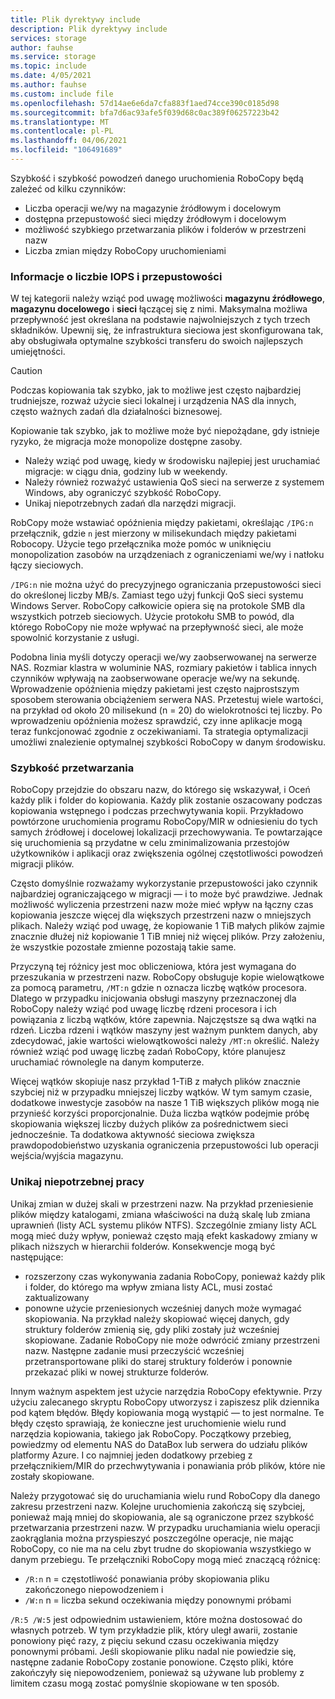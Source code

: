```yaml
---
title: Plik dyrektywy include
description: Plik dyrektywy include
services: storage
author: fauhse
ms.service: storage
ms.topic: include
ms.date: 4/05/2021
ms.author: fauhse
ms.custom: include file
ms.openlocfilehash: 57d14ae6e6da7cfa883f1aed74cce390c0185d98
ms.sourcegitcommit: bfa7d6ac93afe5f039d68c0ac389f06257223b42
ms.translationtype: MT
ms.contentlocale: pl-PL
ms.lasthandoff: 04/06/2021
ms.locfileid: "106491689"
---
```

Szybkość i szybkość powodzeń danego uruchomienia RoboCopy będą zależeć od kilku czynników:

* Liczba operacji we/wy na magazynie źródłowym i docelowym
* dostępna przepustowość sieci między źródłowym i docelowym
* możliwość szybkiego przetwarzania plików i folderów w przestrzeni nazw
* Liczba zmian między RoboCopy uruchomieniami


### <a name="iops-and-bandwidth-considerations"></a>Informacje o liczbie IOPS i przepustowości

W tej kategorii należy wziąć pod uwagę możliwości **magazynu źródłowego**, **magazynu docelowego** i **sieci** łączącej się z nimi. Maksymalna możliwa przepływność jest określana na podstawie najwolniejszych z tych trzech składników. Upewnij się, że infrastruktura sieciowa jest skonfigurowana tak, aby obsługiwała optymalne szybkości transferu do swoich najlepszych umiejętności.

> [!CAUTION]
> Podczas kopiowania tak szybko, jak to możliwe jest często najbardziej trudniejsze, rozważ użycie sieci lokalnej i urządzenia NAS dla innych, często ważnych zadań dla działalności biznesowej.

Kopiowanie tak szybko, jak to możliwe może być niepożądane, gdy istnieje ryzyko, że migracja może monopolize dostępne zasoby.

* Należy wziąć pod uwagę, kiedy w środowisku najlepiej jest uruchamiać migracje: w ciągu dnia, godziny lub w weekendy.
* Należy również rozważyć ustawienia QoS sieci na serwerze z systemem Windows, aby ograniczyć szybkość RoboCopy.
* Unikaj niepotrzebnych zadań dla narzędzi migracji.

RobCopy może wstawiać opóźnienia między pakietami, określając `/IPG:n` przełącznik, gdzie `n` jest mierzony w milisekundach między pakietami Robocopy. Użycie tego przełącznika może pomóc w uniknięciu monopolization zasobów na urządzeniach z ograniczeniami we/wy i natłoku łączy sieciowych.

`/IPG:n` nie można użyć do precyzyjnego ograniczania przepustowości sieci do określonej liczby MB/s. Zamiast tego użyj funkcji QoS sieci systemu Windows Server. RoboCopy całkowicie opiera się na protokole SMB dla wszystkich potrzeb sieciowych. Użycie protokołu SMB to powód, dla którego RoboCopy nie może wpływać na przepływność sieci, ale może spowolnić korzystanie z usługi. 

Podobna linia myśli dotyczy operacji we/wy zaobserwowanej na serwerze NAS. Rozmiar klastra w woluminie NAS, rozmiary pakietów i tablica innych czynników wpływają na zaobserwowane operacje we/wy na sekundę. Wprowadzenie opóźnienia między pakietami jest często najprostszym sposobem sterowania obciążeniem serwera NAS. Przetestuj wiele wartości, na przykład od około 20 milisekund (n = 20) do wielokrotności tej liczby. Po wprowadzeniu opóźnienia możesz sprawdzić, czy inne aplikacje mogą teraz funkcjonować zgodnie z oczekiwaniami. Ta strategia optymalizacji umożliwi znalezienie optymalnej szybkości RoboCopy w danym środowisku.

### <a name="processing-speed"></a>Szybkość przetwarzania

RoboCopy przejdzie do obszaru nazw, do którego się wskazywał, i Oceń każdy plik i folder do kopiowania. Każdy plik zostanie oszacowany podczas kopiowania wstępnego i podczas przechwytywania kopii. Przykładowo powtórzone uruchomienia programu RoboCopy/MIR w odniesieniu do tych samych źródłowej i docelowej lokalizacji przechowywania. Te powtarzające się uruchomienia są przydatne w celu zminimalizowania przestojów użytkowników i aplikacji oraz zwiększenia ogólnej częstotliwości powodzeń migracji plików.

Często domyślnie rozważamy wykorzystanie przepustowości jako czynnik najbardziej ograniczającego w migracji — i to może być prawdziwe. Jednak możliwość wyliczenia przestrzeni nazw może mieć wpływ na łączny czas kopiowania jeszcze więcej dla większych przestrzeni nazw o mniejszych plikach. Należy wziąć pod uwagę, że kopiowanie 1 TiB małych plików zajmie znacznie dłużej niż kopiowanie 1 TiB mniej niż więcej plików. Przy założeniu, że wszystkie pozostałe zmienne pozostają takie same.

Przyczyną tej różnicy jest moc obliczeniowa, która jest wymagana do przeszukania w przestrzeni nazw. RoboCopy obsługuje kopie wielowątkowe za pomocą parametru, `/MT:n` gdzie n oznacza liczbę wątków procesora. Dlatego w przypadku inicjowania obsługi maszyny przeznaczonej dla RoboCopy należy wziąć pod uwagę liczbę rdzeni procesora i ich powiązania z liczbą wątków, które zapewnia. Najczęstsze są dwa wątki na rdzeń. Liczba rdzeni i wątków maszyny jest ważnym punktem danych, aby zdecydować, jakie wartości wielowątkowości należy `/MT:n` określić. Należy również wziąć pod uwagę liczbę zadań RoboCopy, które planujesz uruchamiać równolegle na danym komputerze.

Więcej wątków skopiuje nasz przykład 1-TiB z małych plików znacznie szybciej niż w przypadku mniejszej liczby wątków. W tym samym czasie, dodatkowe inwestycje zasobów na nasze 1 TiB większych plików mogą nie przynieść korzyści proporcjonalnie. Duża liczba wątków podejmie próbę skopiowania większej liczby dużych plików za pośrednictwem sieci jednocześnie. Ta dodatkowa aktywność sieciowa zwiększa prawdopodobieństwo uzyskania ograniczenia przepustowości lub operacji wejścia/wyjścia magazynu.

### <a name="avoid-unnecessary-work"></a>Unikaj niepotrzebnej pracy

Unikaj zmian w dużej skali w przestrzeni nazw. Na przykład przeniesienie plików między katalogami, zmiana właściwości na dużą skalę lub zmiana uprawnień (listy ACL systemu plików NTFS). Szczególnie zmiany listy ACL mogą mieć duży wpływ, ponieważ często mają efekt kaskadowy zmiany w plikach niższych w hierarchii folderów. Konsekwencje mogą być następujące:

* rozszerzony czas wykonywania zadania RoboCopy, ponieważ każdy plik i folder, do którego ma wpływ zmiana listy ACL, musi zostać zaktualizowany
* ponowne użycie przeniesionych wcześniej danych może wymagać skopiowania. Na przykład należy skopiować więcej danych, gdy struktury folderów zmienią się, gdy pliki zostały już wcześniej skopiowane. Zadanie RoboCopy nie może odwrócić zmiany przestrzeni nazw. Następne zadanie musi przeczyścić wcześniej przetransportowane pliki do starej struktury folderów i ponownie przekazać pliki w nowej strukturze folderów.

Innym ważnym aspektem jest użycie narzędzia RoboCopy efektywnie. Przy użyciu zalecanego skryptu RoboCopy utworzysz i zapiszesz plik dziennika pod kątem błędów. Błędy kopiowania mogą wystąpić — to jest normalne. Te błędy często sprawiają, że konieczne jest uruchomienie wielu rund narzędzia kopiowania, takiego jak RoboCopy. Początkowy przebieg, powiedzmy od elementu NAS do DataBox lub serwera do udziału plików platformy Azure. I co najmniej jeden dodatkowy przebieg z przełącznikiem/MIR do przechwytywania i ponawiania prób plików, które nie zostały skopiowane.

Należy przygotować się do uruchamiania wielu rund RoboCopy dla danego zakresu przestrzeni nazw. Kolejne uruchomienia zakończą się szybciej, ponieważ mają mniej do skopiowania, ale są ograniczone przez szybkość przetwarzania przestrzeni nazw. W przypadku uruchamiania wielu operacji zaokrąglania można przyspieszyć poszczególne operacje, nie mając RoboCopy, co nie ma na celu zbyt trudne do skopiowania wszystkiego w danym przebiegu. Te przełączniki RoboCopy mogą mieć znaczącą różnicę:

* `/R:n` n = częstotliwość ponawiania próby skopiowania pliku zakończonego niepowodzeniem i 
* `/W:n` n = liczba sekund oczekiwania między ponownymi próbami

`/R:5 /W:5` jest odpowiednim ustawieniem, które można dostosować do własnych potrzeb. W tym przykładzie plik, który uległ awarii, zostanie ponowiony pięć razy, z pięciu sekund czasu oczekiwania między ponownymi próbami. Jeśli skopiowanie pliku nadal nie powiedzie się, następne zadanie RoboCopy zostanie ponowione. Często pliki, które zakończyły się niepowodzeniem, ponieważ są używane lub problemy z limitem czasu mogą zostać pomyślnie skopiowane w ten sposób.
   
